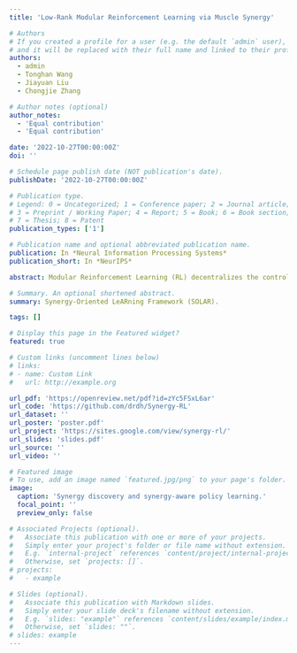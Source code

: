 ```yaml
---
title: 'Low-Rank Modular Reinforcement Learning via Muscle Synergy'

# Authors
# If you created a profile for a user (e.g. the default `admin` user), write the username (folder name) here
# and it will be replaced with their full name and linked to their profile.
authors:
  - admin
  - Tonghan Wang
  - Jiayuan Liu
  - Chongjie Zhang

# Author notes (optional)
author_notes:
  - 'Equal contribution'
  - 'Equal contribution'

date: '2022-10-27T00:00:00Z'
doi: ''

# Schedule page publish date (NOT publication's date).
publishDate: '2022-10-27T00:00:00Z'

# Publication type.
# Legend: 0 = Uncategorized; 1 = Conference paper; 2 = Journal article;
# 3 = Preprint / Working Paper; 4 = Report; 5 = Book; 6 = Book section;
# 7 = Thesis; 8 = Patent
publication_types: ['1']

# Publication name and optional abbreviated publication name.
publication: In *Neural Information Processing Systems*
publication_short: In *NeurIPS*

abstract: Modular Reinforcement Learning (RL) decentralizes the control of multi-joint robots by learning policies for each actuator. Previous work on modular RL has proven its ability to control morphologically different agents with a shared actuator policy. However, with the increase in the Degree of Freedom (DoF) of robots, training a morphology-generalizable modular controller becomes exponentially difficult. Motivated by the way the human central nervous system controls numerous muscles, we propose a Synergy-Oriented LeARning (SOLAR) framework that exploits the redundant nature of DoF in robot control. Actuators are grouped into synergies by an unsupervised learning method, and a synergy action is learned to control multiple actuators in synchrony. In this way, we achieve a low-rank control at the synergy level. We extensively evaluate our method on a variety of robot morphologies, and the results show its superior efficiency and generalizability, especially on robots with a large DoF like Humanoids++ and UNIMALs.

# Summary. An optional shortened abstract.
summary: Synergy-Oriented LeARning Framework (SOLAR).

tags: []

# Display this page in the Featured widget?
featured: true

# Custom links (uncomment lines below)
# links:
# - name: Custom Link
#   url: http://example.org

url_pdf: 'https://openreview.net/pdf?id=zYc5FSxL6ar'
url_code: 'https://github.com/drdh/Synergy-RL'
url_dataset: ''
url_poster: 'poster.pdf'
url_project: 'https://sites.google.com/view/synergy-rl/'
url_slides: 'slides.pdf'
url_source: ''
url_video: ''

# Featured image
# To use, add an image named `featured.jpg/png` to your page's folder.
image:
  caption: 'Synergy discovery and synergy-aware policy learning.'
  focal_point: ''
  preview_only: false

# Associated Projects (optional).
#   Associate this publication with one or more of your projects.
#   Simply enter your project's folder or file name without extension.
#   E.g. `internal-project` references `content/project/internal-project/index.md`.
#   Otherwise, set `projects: []`.
# projects:
#   - example

# Slides (optional).
#   Associate this publication with Markdown slides.
#   Simply enter your slide deck's filename without extension.
#   E.g. `slides: "example"` references `content/slides/example/index.md`.
#   Otherwise, set `slides: ""`.
# slides: example
---
```

